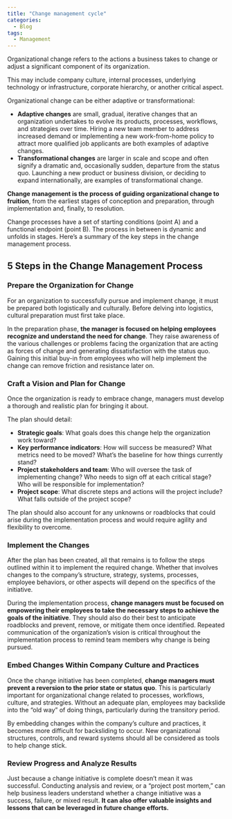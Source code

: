 ```yaml
---
title: "Change management cycle"
categories:
  - Blog
tags:
  - Management
---
```


Organizational change refers to the actions a business takes to change or adjust a significant component of its organization.

This may include company culture, internal processes, underlying technology or infrastructure, corporate hierarchy, or another critical aspect.

Organizational change can be either adaptive or transformational:

<ul>
<li><b>Adaptive changes</b> are small, gradual, iterative changes that an organization undertakes to evolve its products, processes, workflows, and strategies over time. Hiring a new team member to address increased demand or implementing a new work-from-home policy to attract more qualified job applicants are both examples of adaptive changes.</li>
<li><b>Transformational changes</b> are larger in scale and scope and often signify a dramatic and, occasionally sudden, departure from the status quo. Launching a new product or business division, or deciding to expand internationally, are examples of transformational change.</li>
</ul>

<b>Change management is the process of guiding organizational change to fruition</b>, from the earliest stages of conception and preparation, through implementation and, finally, to resolution.

Change processes have a set of starting conditions (point A) and a functional endpoint (point B). The process in between is dynamic and unfolds in stages. Here’s a summary of the key steps in the change management process.

<h2>5 Steps in the Change Management Process</h2>

<h3>Prepare the Organization for Change</h3>

For an organization to successfully pursue and implement change, it must be prepared both logistically and culturally. Before delving into logistics, cultural preparation must first take place.

In the preparation phase, <b>the manager is focused on helping employees recognize and understand the need for change</b>. They raise awareness of the various challenges or problems facing the organization that are acting as forces of change and generating dissatisfaction with the status quo. Gaining this initial buy-in from employees who will help implement the change can remove friction and resistance later on.

<h3>Craft a Vision and Plan for Change</h3>

Once the organization is ready to embrace change, managers must develop a thorough and realistic plan for bringing it about. 

The plan should detail:
<ul>
<li><b>Strategic goals</b>: What goals does this change help the organization work toward?</li>
<li><b>Key performance indicators</b>: How will success be measured? What metrics need to be moved? What’s the baseline for how things currently stand?</li>
<li><b>Project stakeholders and team</b>: Who will oversee the task of implementing change? Who needs to sign off at each critical stage? Who will be responsible for implementation?</li>
<li><b>Project scope</b>: What discrete steps and actions will the project include? What falls outside of the project scope?</li>
</ul>

The plan should also account for any unknowns or roadblocks that could arise during the implementation process and would require agility and flexibility to overcome.

<h3>Implement the Changes</h3>

After the plan has been created, all that remains is to follow the steps outlined within it to implement the required change. Whether that involves changes to the company’s structure, strategy, systems, processes, employee behaviors, or other aspects will depend on the specifics of the initiative.

During the implementation process, <b>change managers must be focused on empowering their employees to take the necessary steps to achieve the goals of the initiative</b>. They should also do their best to anticipate roadblocks and prevent, remove, or mitigate them once identified. Repeated communication of the organization’s vision is critical throughout the implementation process to remind team members why change is being pursued.

<h3>Embed Changes Within Company Culture and Practices</h3>

Once the change initiative has been completed, <b>change managers must prevent a reversion to the prior state or status quo</b>. This is particularly important for organizational change related to processes, workflows, culture, and strategies. Without an adequate plan, employees may backslide into the “old way” of doing things, particularly during the transitory period.

By embedding changes within the company’s culture and practices, it becomes more difficult for backsliding to occur. New organizational structures, controls, and reward systems should all be considered as tools to help change stick.


<h3>Review Progress and Analyze Results</h3>

Just because a change initiative is complete doesn’t mean it was successful. Conducting analysis and review, or a “project post mortem,” can help business leaders understand whether a change initiative was a success, failure, or mixed result. <b>It can also offer valuable insights and lessons that can be leveraged in future change efforts.</b>